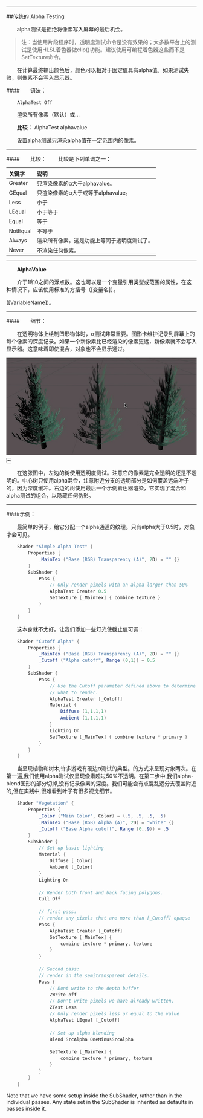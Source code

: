 
---
##传统的 Alpha Testing

&emsp;&emsp;alpha测试是拒绝将像素写入屏幕的最后机会。

>注：当使用片段程序时，透明度测试命令是没有效果的；大多数平台上的测试是使用HLSL着色器做clip()功能。建议使用可编程着色器这些而不是SetTexture命令。

&emsp;&emsp;在计算最终输出颜色后，颜色可以相对于固定值具有alpha值。如果测试失败，则像素不会写入显示器。

####&emsp;&emsp;语法：
```
    AlphaTest Off
```

&emsp;&emsp;渲染所有像素（默认）或…

&emsp;&emsp;**比较：** AlphaTest alphavalue

&emsp;&emsp;设置alpha测试只渲染alpha值在一定范围内的像素。

---

####&emsp;&emsp;比较：
&emsp;&emsp;比较是下列单词之一：

|关键字|说明|
|:--|:--|
|Greater|只渲染像素的α大于alphavalue。|
|GEqual|只渲染像素的α大于或等于alphavalue。|
|Less|小于|
|LEqual|小于等于|
|Equal|等于|
|NotEqual|不等于|
|Always|渲染所有像素。这是功能上等同于透明度测试了。|
|Never|不渲染任何像素。|

---
&emsp;&emsp;**AlphaValue**

&emsp;&emsp;介于1和0之间的浮点数。这也可以是一个变量引用类型或范围的属性，在这种情况下，应该使用标准的方括号（[变量名]）。

([VariableName])。

---

####&emsp;&emsp;细节：

&emsp;&emsp;在透明物体上绘制凹形物体时，α测试非常重要。图形卡维护记录到屏幕上的每个像素的深度记录。如果一个新像素比已经渲染的像素更远，新像素就不会写入显示器。这意味着即使混合，对象也不会显示通过。

![](/assets/sl-alphatest2.jpg)
￼

&emsp;&emsp;在这张图中，左边的树使用透明度测试。注意它的像素是完全透明的还是不透明的。中心树只使用alpha混合，注意附近分支的透明部分是如何覆盖远端叶子的，因为深度缓冲。右边的树使用最后一个示例着色器渲染，它实现了混合和alpha测试的组合，以隐藏任何伪影。

---

####示例：

&emsp;&emsp;最简单的例子，给它分配一个alpha通道的纹理。只有alpha大于0.5时，对象才会可见。
```csharp
    Shader "Simple Alpha Test" {
        Properties {
            _MainTex ("Base (RGB) Transparency (A)", 2D) = "" {}
        }
        SubShader {
            Pass {
                // Only render pixels with an alpha larger than 50%
                AlphaTest Greater 0.5
                SetTexture [_MainTex] { combine texture }
            }
        }
    }
```

&emsp;&emsp;这本身就不太好。让我们添加一些灯光使截止值可调：

```csharp
    Shader "Cutoff Alpha" {
        Properties {
            _MainTex ("Base (RGB) Transparency (A)", 2D) = "" {}
            _Cutoff ("Alpha cutoff", Range (0,1)) = 0.5
        }
        SubShader {
            Pass {
                // Use the Cutoff parameter defined above to determine
                // what to render.
                AlphaTest Greater [_Cutoff]
                Material {
                    Diffuse (1,1,1,1)
                    Ambient (1,1,1,1)
                }
                Lighting On
                SetTexture [_MainTex] { combine texture * primary }
            }
        }
    }
```

&emsp;&emsp;当呈现植物和树木,许多游戏有硬边α测试的典型。的方式来呈现对象两次。在第一遍,我们使用alpha测试仅呈现像素超过50%不透明。在第二步中,我们alpha-blend图形的部分切掉,没有记录像素的深度。我们可能会有点混乱远分支覆盖附近的,但在实践中,很难看到叶子有很多视觉细节。

```csharp
    Shader "Vegetation" {
        Properties {
            _Color ("Main Color", Color) = (.5, .5, .5, .5)
            _MainTex ("Base (RGB) Alpha (A)", 2D) = "white" {}
            _Cutoff ("Base Alpha cutoff", Range (0,.9)) = .5
        }
        SubShader {
            // Set up basic lighting
            Material {
                Diffuse [_Color]
                Ambient [_Color]
            }
            Lighting On
    
            // Render both front and back facing polygons.
            Cull Off
    
            // first pass:
            // render any pixels that are more than [_Cutoff] opaque
            Pass {
                AlphaTest Greater [_Cutoff]
                SetTexture [_MainTex] {
                    combine texture * primary, texture
                }
            }
    
            // Second pass:
            // render in the semitransparent details.
            Pass {
                // Dont write to the depth buffer
                ZWrite off
                // Don't write pixels we have already written.
                ZTest Less
                // Only render pixels less or equal to the value
                AlphaTest LEqual [_Cutoff]
    
                // Set up alpha blending
                Blend SrcAlpha OneMinusSrcAlpha
    
                SetTexture [_MainTex] {
                    combine texture * primary, texture
                }
            }
        }
    }
```

Note that we have some setup inside the SubShader, rather than in the individual passes. Any state set in the SubShader is inherited as defaults in passes inside it.



